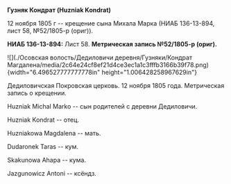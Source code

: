 **Гузняк Кондрат (Huzniak Kondrat)**

12 ноября 1805 г -- крещение сына Михала Марка (НИАБ 136-13-894, лист
58, №52/1805-р (ориг)).

**НИАБ 136-13-894:** Лист 58. **Метрическая запись №52/1805-р (ориг).**

![](./Осовская волость/Дедиловичи деревня/Гузняки/Кондрат Магдалена/media/2c64e24cf8ef21d4ce3ec1a1c3fffb3166b39f78.png){width="6.496527777777778in"
height="1.006428258967629in"}

Дедиловичская Покровская церковь. 12 ноября 1805 года. Метрическая
запись о крещении.

Huzniak Michal Marko -- сын родителей с деревни Дедиловичи.

Huzniak Kondrat -- отец.

Huzniakowa Magdalena -- мать.

Dudaronek Taras -- кум.

Skakunowa Ahapa -- кума.

Jazgunowicz Antoni -- ксёндз.
